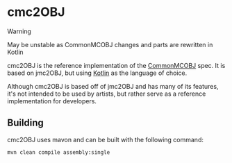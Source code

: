 # cmc2OBJ

> [!WARNING]
> May be unstable as CommonMCOBJ changes and parts are rewritten in Kotlin

cmc2OBJ is the reference implementation of the [CommonMCOBJ](https://github.com/CommonMCOBJ/CommonMCOBJ) spec. It is based on jmc2OBJ, but using [Kotlin](https://kotlinlang.org) as the language of choice.

Although cmc2OBJ is based off of jmc2OBJ and has many of its features, it's not intended to be used by artists, but rather serve as a reference implementation for developers. 

## Building
cmc2OBJ uses mavon and can be built with the following command:
```sh 
mvn clean compile assembly:single
```
